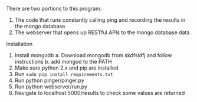 There are two portions to this program.
1. The code that runs constantly calling ping and recording the results in the mongo database
2. The webserver that opens up RESTful APIs to the mongo database data.

Installation
1. Install mongodb
	a. Download mongodb from skdfsldfj and follow instructions
	b. add mongod to the PATH
2. Make sure python 2.x and pip are installed
3. Run `sudo pip install requirements.txt`
4. Run python pinger/pinger.py
5. Run python webserver/run.py
6. Navigate to localhost:5000/results to check some values are returned